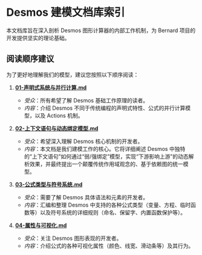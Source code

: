 # Desmos 建模文档库索引

本文档库旨在深入剖析 Desmos 图形计算器的内部工作机制，为 Bernard 项目的开发提供坚实的理论基础。

## 阅读顺序建议

为了更好地理解我们的模型，建议您按照以下顺序阅读：

1.  **[01-声明式系统与并行计算.md](./01-声明式系统与并行计算.md)**
    -   *受众*：所有希望了解 Desmos 基础工作原理的读者。
    -   *内容*：介绍 Desmos 不同于传统编程的声明式特性、公式的并行计算模型，以及 Actions 机制。

2.  **[02-上下文语句与动态绑定模型.md](./02-上下文语句与动态绑定模型.md)**
    -   *受众*：希望深入理解 Desmos 核心机制的开发者。
    -   *内容*：本文档是我们建模工作的核心。它将详细阐述 Desmos 中独特的“上下文语句”如何通过“弱/强绑定”模型，实现“下游影响上游”的动态解析效果，并最终提出一个颠覆传统作用域观念的、基于依赖图的统一模型。

3.  **[03-公式类型与符号系统.md](./03-公式类型与符号系统.md)**
    -   *受众*：需要了解 Desmos 具体语法和元素的开发者。
    -   *内容*：汇编和整理 Desmos 中支持的各种公式类型（变量、方程、临时函数等）以及符号系统的详细规则（命名、保留字、内置函数保护等）。

4.  **[04-属性与可视化.md](./04-属性与可视化.md)**
    -   *受众*：关注 Desmos 图形表现的开发者。
    -   *内容*：介绍公式的各种可视化属性（颜色、线宽、滑动条等）及其行为。
